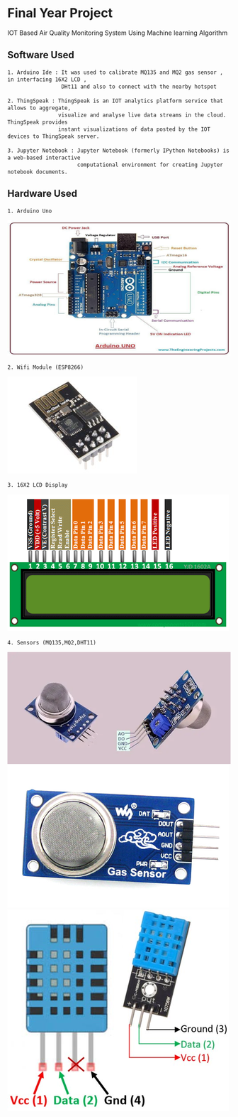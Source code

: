 # Final Year Project

IOT Based Air Quality Monitoring System Using Machine learning Algorithm

## Software Used 
    1. Arduino Ide : It was used to calibrate MQ135 and MQ2 gas sensor , in interfacing 16X2 LCD ,
                     DHt11 and also to connect with the nearby hotspot

    2. ThingSpeak : ThingSpeak is an IOT analytics platform service that allows to aggregate,
                    visualize and analyse live data streams in the cloud. ThingSpeak provides
                    instant visualizations of data posted by the IOT devices to ThingSpeak server.
    
    3. Jupyter Notebook : Jupyter Notebook (formerly IPython Notebooks) is a web-based interactive 
                          computational environment for creating Jupyter notebook documents.        


## Hardware Used
   
    1. Arduino Uno 
   ![Uno](https://github.com/FALCAOAMAN/Final-Year-Project/blob/main/ProjectPics/Uno.png)
   
    2. Wifi Module (ESP8266)
   ![wifi](https://github.com/FALCAOAMAN/Final-Year-Project/blob/main/ProjectPics/wifi.png)
   
    3. 16X2 LCD Display
   ![LCD](https://github.com/FALCAOAMAN/Final-Year-Project/blob/main/ProjectPics/LCD.png)
   
    4. Sensors (MQ135,MQ2,DHT11)
   ![MQ135](https://github.com/FALCAOAMAN/Final-Year-Project/blob/main/ProjectPics/MQ135.png)
   ![MQ2](https://github.com/FALCAOAMAN/Final-Year-Project/blob/main/ProjectPics/MQ2.png)
   ![DHT11](https://github.com/FALCAOAMAN/Final-Year-Project/blob/main/ProjectPics/DHT11.png)
    

